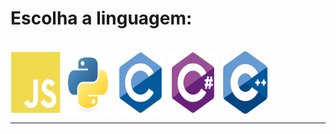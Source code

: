 <h1>Escolha a linguagem:</h1>

<div style="display: inline_block"><br>
  <a href="https://github.com/MariPadilha/URI-online-answers/blob/main/categorias/adhocjs.md" target="_blank"><img align="center" alt="Mari-Js" height="100" width="80" src="https://raw.githubusercontent.com/devicons/devicon/master/icons/javascript/javascript-plain.svg"></a>
  <a href="https://github.com/MariPadilha/URI-online-answers/blob/main/categorias/adhocpy.md" target="_blank"><img align="center" alt="Mari-Python" height="100" width="80" src="https://raw.githubusercontent.com/devicons/devicon/master/icons/python/python-original.svg"></a>
    <a href="https://github.com/MariPadilha/URI-online-answers/blob/main/categorias/adhocc.md" target="_blank"><img align="center" alt="Mari-c" height="100" width="80" src="https://raw.githubusercontent.com/devicons/devicon/master/icons/c/c-original.svg"></a>
   <a href="https://github.com/MariPadilha/URI-online-answers/blob/main/categorias/adhoccs.md" target="_blank"><img align="center" alt="Mari-c#" height="100" width="80" src="https://raw.githubusercontent.com/devicons/devicon/master/icons/csharp/csharp-original.svg"></a>
  <a href="https://github.com/MariPadilha/URI-online-answers/blob/main/categorias/adhoccpp.md" target="_blank"><img align="center" alt="Mari-c++" height="100" width="80" src="https://raw.githubusercontent.com/devicons/devicon/master/icons/cplusplus/cplusplus-original.svg"></a>
</div>
<hr>
